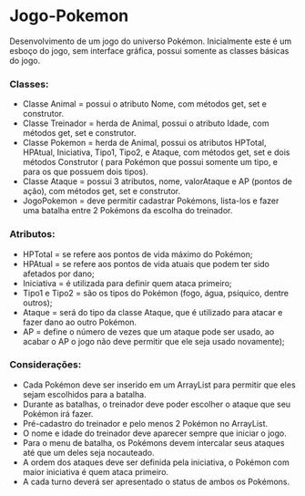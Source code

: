 # Jogo-Pokemon

Desenvolvimento de um jogo do universo Pokémon.
Inicialmente este é um esboço do jogo, sem interface gráfica,
possui somente as classes básicas do jogo. 

### Classes:

- Classe Animal = possui o atributo Nome, com métodos get, set e construtor.
- Classe Treinador = herda de Animal, possui o atributo Idade, com métodos get, set e construtor.
- Classe Pokemon = herda de Animal, possui os atributos HPTotal, HPAtual, Iniciativa, Tipo1, Tipo2, e Ataque, com métodos get, set e dois métodos Construtor ( para Pokémon que possui somente um tipo, e para os que possuem dois tipos).
- Classe Ataque = possui 3 atributos, nome, valorAtaque e AP (pontos de ação), com métodos get, set e construtor.
- JogoPokemon = deve permitir cadastrar Pokémons, lista-los e fazer uma batalha entre 2 Pokémons da escolha do treinador.

### Atributos:

- HPTotal = se refere aos pontos de vida máximo do Pokémon; 
- HPAtual = se refere aos pontos de vida atuais que podem ter sido afetados por dano; 
- Iniciativa = é utilizada para definir quem ataca primeiro; 
- Tipo1 e Tipo2 = são os tipos do Pokémon (fogo, água, psíquico,
dentre outros);
- Ataque = será do tipo da classe Ataque, que é utilizado para atacar e fazer dano ao outro Pokémon.
- AP = define o número de vezes que um ataque pode ser
usado, ao acabar o AP o jogo não deve permitir que ele seja usado novamente);

### Considerações:

- Cada Pokémon deve ser inserido em um ArrayList para permitir que eles sejam escolhidos para a batalha. 
- Durante as batalhas, o treinador deve poder escolher o ataque que seu Pokémon irá fazer.
- Pré-cadastro do treinador e pelo menos 2 Pokémon no ArrayList. 
- O nome e idade do treinador deve aparecer sempre que iniciar o jogo.
- Para o menu de batalha, os Pokémons devem intercalar seus ataques até que um deles seja nocauteado. 
- A ordem dos ataques deve ser definida pela iniciativa, o Pokémon com maior iniciativa é quem ataca primeiro.
-  A cada turno deverá ser apresentado o status de ambos os Pokémons.